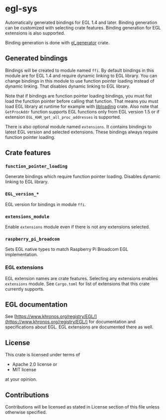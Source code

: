 # egl-sys

Automatically generated bindings for EGL 1.4 and later. Binding generation can
be customized with selecting crate features. Binding generation for EGL extensions
is also supported.

Binding generation is done with [gl_generator](https://github.com/brendanzab/gl-rs/tree/master/gl_generator) crate.

## Generated bindings

Bindings will be created to module named `ffi`. By default bindings
in this module are for EGL 1.4 and require dynamic linking to EGL library. You can
change bindings in this module to use function pointer loading instead
of dynamic linking. That disables dynamic linking to EGL library.

Note that if bindings are function pointer loading bindings, you must
fist load the function pointer before calling that function. That means
you must load EGL library at runtime for example with [libloading](https://github.com/nagisa/rust_libloading) crate. Also note that
`GetProcAddr` function supports EGL functions only from
EGL version 1.5 or if extension `EGL_KHR_get_all_proc_addresses` is
supported.

There is also optional
module named `extensions`. It contains bindings to latest EGL version
and selected extensions. These bindings always require function pointer
loading.

## Crate features

### `function_pointer_loading`

Generate bindings which require function pointer loading.
Disables dynamic linking to EGL library.

### `EGL_version_*`

EGL version for bindings in module `ffi`.

### `extensions_module`

Enable `extensions` module even if there is not
any extensions selected.

### `raspberry_pi_broadcom`

Sets EGL native types to match Raspberry Pi Broadcom EGL implementation.

### EGL extensions

EGL extension names are crate features. Selecting any extensions
enables `extensions` module. See `Cargo.toml` for list of extensions
that this crate currently supports.

## EGL documentation

See [https://www.khronos.org/registry/EGL/](https://www.khronos.org/registry/EGL/) for
documentation and specifications about EGL. EGL extensions are documented there as well.

## License

This crate is licensed under terms of

* Apache 2.0 license or
* MIT license

at your opinion.

## Contributions

Contributions will be licensed as stated in License section
of this file unless otherwise specified.
